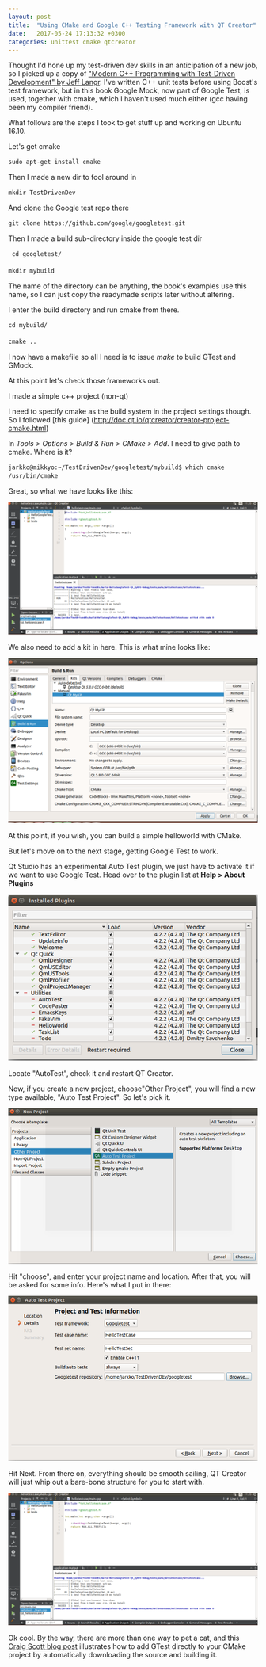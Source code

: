 ```yaml
---
layout: post
title:  "Using CMake and Google C++ Testing Framework with QT Creator"
date:   2017-05-24 17:13:32 +0300
categories: unittest cmake qtcreator
---
```


Thought I'd hone up my test-driven dev skills in an anticipation of a new job, so I picked up a copy of ["Modern C++ Programming with Test-Driven Development" by Jeff Langr](https://pragprog.com/book/lotdd/modern-c-programming-with-test-driven-development). I've written C++ unit tests before using Boost's test framework, but in this book Google Mock, now part of Google Test, is used, together with cmake, which I haven't used much either (gcc having been my compiler friend).

What follows are the steps I took to get stuff up and working on Ubuntu 16.10. 

Let's get cmake

``` html
sudo apt-get install cmake
```

Then I made a new dir to fool around in

``` html
mkdir TestDrivenDev
```

And clone the Google test repo there

``` html
git clone https://github.com/google/googletest.git
```

Then I made a build sub-directory inside the google test dir

``` html
 cd googletest/

mkdir mybuild
```

The name of the directory can be anything, the book's examples use this name, so I can just copy the readymade scripts later without altering.

I enter the build directory and run cmake from there.


``` html
cd mybuild/

cmake ..
```

I now have a  makefile so all I need is to issue _make_ to build GTest and GMock.

At this point let's check those frameworks out.

I made a simple c++ project (non-qt)

I need to specify cmake as the build system in the project settings though. So I followed [this guide] (http://doc.qt.io/qtcreator/creator-project-cmake.html)

In _Tools > Options > Build & Run > CMake > Add_. I need to give path to cmake. Where is it?

``` html
jarkko@mikkyo:~/TestDrivenDev/googletest/mybuild$ which cmake
/usr/bin/cmake
```

Great, so what we have looks like this:

![img](/img/ideView.png)

We also need to add a kit in here. This is what mine looks like:

![img](/img/addKit.png)

At this point, if you wish, you can build a simple helloworld with CMake.

But let's move on to the next stage, getting Google Test to work.

Qt Studio has an experimental Auto Test plugin, we just have to activate it if we want to use Google Test. Head over to the plugin list at **Help > About Plugins**
 
![img](/img/pluginList.png)

Locate "AutoTest", check it and restart QT Creator.

Now, if you create a new project, choose"Other Project", you will find a new type available, "Auto Test Project". So let's pick it.

![img](/img/newAutoTestProject.png)

Hit "choose", and enter your project name and location. After that, you will be asked for some info.
Here's what I put in there:

![img](/img/projectAndTestInfo.png)

Hit Next. From there on, everything should be smooth sailing, QT Creator will just whip out a bare-bone structure for you to start with.

![img](/img/ideView.png)

Ok cool. By the way, there are more than one way to pet a cat, and this [Craig Scott blog post](https://crascit.com/2015/07/25/cmake-gtest/) illustrates how to add GTest directly to your CMake project by automatically downloading the source and building it.






